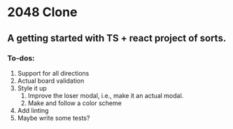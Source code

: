 # 2048 Clone

## A getting started with TS + react project of sorts.


### To-dos:
1. Support for all directions
2. Actual board validation
3. Style it up
    1. Improve the loser modal, i.e., make it an actual modal.
    2. Make and follow a color scheme
4. Add linting
5. Maybe write some tests?
